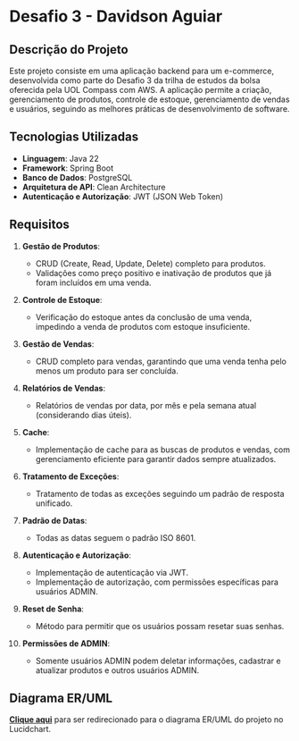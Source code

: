 # Desafio 3 - Davidson Aguiar

## Descrição do Projeto

Este projeto consiste em uma aplicação backend para um e-commerce, desenvolvida como parte do Desafio 3 da trilha de estudos da bolsa oferecida pela UOL Compass com AWS. A aplicação permite a criação, gerenciamento de produtos, controle de estoque, gerenciamento de vendas e usuários, seguindo as melhores práticas de desenvolvimento de software.

## Tecnologias Utilizadas

- **Linguagem**: Java 22
- **Framework**: Spring Boot
- **Banco de Dados**: PostgreSQL
- **Arquitetura de API**: Clean Architecture
- **Autenticação e Autorização**: JWT (JSON Web Token)

## Requisitos

1. **Gestão de Produtos**:
    - CRUD (Create, Read, Update, Delete) completo para produtos.
    - Validações como preço positivo e inativação de produtos que já foram incluídos em uma venda.

2. **Controle de Estoque**:
    - Verificação do estoque antes da conclusão de uma venda, impedindo a venda de produtos com estoque insuficiente.

3. **Gestão de Vendas**:
    - CRUD completo para vendas, garantindo que uma venda tenha pelo menos um produto para ser concluída.

4. **Relatórios de Vendas**:
    - Relatórios de vendas por data, por mês e pela semana atual (considerando dias úteis).

5. **Cache**:
    - Implementação de cache para as buscas de produtos e vendas, com gerenciamento eficiente para garantir dados sempre atualizados.

6. **Tratamento de Exceções**:
    - Tratamento de todas as exceções seguindo um padrão de resposta unificado.

7. **Padrão de Datas**:
    - Todas as datas seguem o padrão ISO 8601.

8. **Autenticação e Autorização**:
    - Implementação de autenticação via JWT.
    - Implementação de autorização, com permissões específicas para usuários ADMIN.

9. **Reset de Senha**:
    - Método para permitir que os usuários possam resetar suas senhas.

10. **Permissões de ADMIN**:
    - Somente usuários ADMIN podem deletar informações, cadastrar e atualizar produtos e outros usuários ADMIN.

## Diagrama ER/UML

[**Clique aqui**](https://lucid.app/lucidchart/b25beb49-2869-4ef9-99ae-3f038fc519a2/edit?viewport_loc=510%2C181%2C647%2C1111%2C0_0&invitationId=inv_82c6eea9-6755-49b6-853d-74a33d429a5a) para ser redirecionado para o diagrama ER/UML do projeto no Lucidchart.
